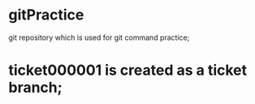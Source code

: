 # gitPractice
git repository which is used for git command practice;

# ticket000001 is created as a ticket branch; 


